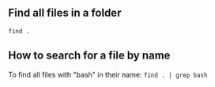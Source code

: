 ## Find all files in a folder
`find .`

## How to search for a file by name
To find all files with "bash" in their name:
`find . | grep bash`